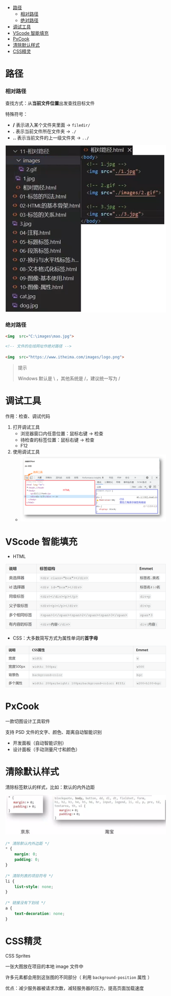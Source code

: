 - [路径](#路径)
    - [相对路径](#相对路径)
    - [绝对路径](#绝对路径)
- [调试工具](#调试工具)
- [VScode 智能填充](#vscode-智能填充)
- [PxCook](#pxcook)
- [清除默认样式](#清除默认样式)
- [CSS精灵](#css精灵)


# 路径

### 相对路径

查找方式：从**当前文件位置**出发查找目标文件

特殊符号：

* **/** 表示进入某个文件夹里面 → `filedir/`
* **.** 表示当前文件所在文件夹 → `./`
* **..** 表示当前文件的上一级文件夹 → `../`   

![](image/2023-05-10-12-35-37.png)

### 绝对路径

```html
<img  src="C:\images\mao.jpg">
```

```html
<!-- 文件的在线网址作绝对路径 -->

<img  src="https://www.itheima.com/images/logo.png">
```

> 提示
>
> Windows 默认是 \ ，其他系统是 /，建议统一写为 / 


# 调试工具

作用：检查、调试代码

1. 打开调试工具
   * 浏览器窗口内任意位置：鼠标右键 → 检查
   * 待检查的标签位置：鼠标右键 → 检查
   * F12
2. 使用调试工具
   * ![1680318624523](assets/1680318624523.png)


# VScode 智能填充

* HTML

![1680319897697](assets/1680319897697.png)

* CSS：大多数简写方式为属性单词的**首字母** 

![1680319926111](assets/1680319926111.png)


# PxCook

一款切图设计工具软件

支持 PSD 文件的文字、颜色、距离自动智能识别

* 开发面板（自动智能识别）
* 设计面板（手动测量尺寸和颜色）

# 清除默认样式 

清除标签默认的样式，比如：默认的内外边距

![](image/2023-05-13-13-17-41.png)

```css
/* 清除默认内外边距 */
* {
    margin: 0;
    padding: 0;
}

/* 清除列表的项目符号 */
li {
    list-style: none;
}

/* 链接没有下划线 */
a {
    text-decoration: none;
}
```

# CSS精灵

CSS Sprites

一张大图放在项目的本地 image 文件中

许多元素都会用到这张图的不同部分（ 利用 `background-position` 属性 ）

优点：减少服务器被请求次数，减轻服务器的压力，提高页面加载速度
